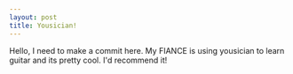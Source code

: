 ```yaml
---
layout: post
title: Yousician!
---
```


Hello, I need to make a commit here.  My FIANCE is using yousician to learn guitar and its pretty cool.  I'd recommend it!
